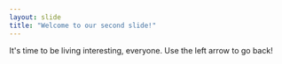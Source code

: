 ```yaml
---
layout: slide
title: "Welcome to our second slide!"
---
```

It's time to be living interesting, everyone. 
Use the left arrow to go back!
